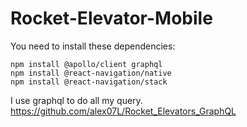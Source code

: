# Rocket-Elevator-Mobile
You need to install these dependencies:
```
npm install @apollo/client graphql
npm install @react-navigation/native
npm install @react-navigation/stack
```

I use graphql to do all my query.
https://github.com/alex07L/Rocket_Elevators_GraphQL
